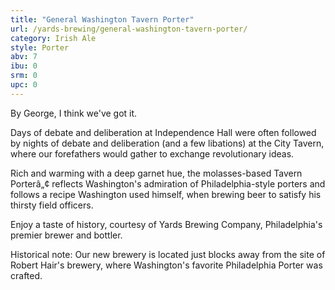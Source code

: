 ```yaml
---
title: "General Washington Tavern Porter"
url: /yards-brewing/general-washington-tavern-porter/
category: Irish Ale
style: Porter
abv: 7
ibu: 0
srm: 0
upc: 0
---
```

By George, I think we've got it.

Days of debate and deliberation at Independence Hall were often followed by nights of debate and deliberation (and a few libations) at the City Tavern, where our forefathers would gather to exchange revolutionary ideas.

Rich and warming with a deep garnet hue, the molasses-based Tavern Porterâ„¢ reflects Washington's admiration of Philadelphia-style porters and follows a recipe Washington used himself, when brewing beer to satisfy his thirsty field officers.

Enjoy a taste of history, courtesy of Yards Brewing Company, Philadelphia's premier brewer and bottler.

Historical note: Our new brewery is located just blocks away from the site of Robert Hair's brewery, where Washington's favorite Philadelphia Porter was crafted.
